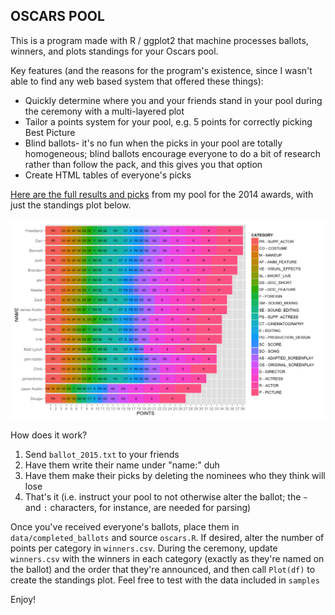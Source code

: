 ## OSCARS POOL

This is a program made with R / ggplot2 that machine processes ballots, winners, and plots standings for your Oscars pool.

Key features (and the reasons for the program's existence, since I wasn't able to find any web based system that offered these things):

* Quickly determine where you and your friends stand in your pool during the ceremony with a multi-layered plot
* Tailor a points system for your pool, e.g. 5 points for correctly picking Best Picture
* Blind ballots- it's no fun when the picks in your pool are totally homogeneous; blind ballots encourage everyone to do a bit of research rather than follow the pack, and this gives you that option
* Create HTML tables of everyone's picks

[Here are the full results and picks](http://jamesdreiss.com/oscars_2014.html) from my pool for the 2014 awards, with just the standings plot below.

![Alt text](data/samples/standings_2014.png?raw=true)

How does it work?

1. Send `ballot_2015.txt` to your friends
2. Have them write their name under "name:" duh
3. Have them make their picks by deleting the nominees who they think will lose
4. That's it (i.e. instruct your pool to not otherwise alter the ballot; the `~` and `:` characters, for instance, are needed for parsing)

Once you've received everyone's ballots, place them in `data/completed_ballots` and source `oscars.R`. If desired, alter the number of points per category in `winners.csv`. During the ceremony, update `winners.csv` with the winners in each category (exactly as they're named on the ballot) and the order that they're announced, and then call `Plot(df)` to create the standings plot. Feel free to test with the data included in `samples`

Enjoy!